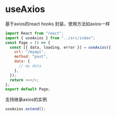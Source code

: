 # useAxios

基于axios的react hooks 封装，使用方法如axios一样

```javascript
import React from "react";
import { useAxios } from "../src/index";
const Page = () => {
  const [{ data, loading, error }] = useAxios({
    url: "/myapi",
    method: "post",
    data: {
      // my data
    },
  });
  return <></>;
};
export default Page;
```

支持继承axios的实例

```javascript
useAxios.extend();
```
